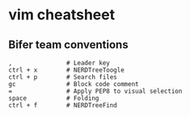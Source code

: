 # vim cheatsheet

## Bifer team conventions

```
,               # Leader key
ctrl + x        # NERDTreeToogle
ctrl + p        # Search files
gc              # Block code comment
=               # Apply PEP8 to visual selection
space           # Folding
ctrl + f        # NERDTreeFind
```
